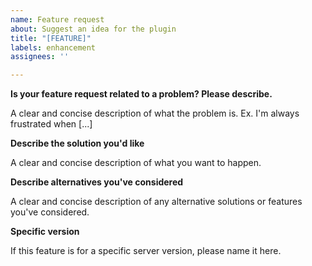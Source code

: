 ```yaml
---
name: Feature request
about: Suggest an idea for the plugin
title: "[FEATURE]"
labels: enhancement
assignees: ''

---
```


**Is your feature request related to a problem? Please describe.**

A clear and concise description of what the problem is. Ex. I'm always frustrated when [...]

**Describe the solution you'd like**

A clear and concise description of what you want to happen.

**Describe alternatives you've considered**

A clear and concise description of any alternative solutions or features you've considered.

**Specific version**

If this feature is for a specific server version, please name it here.
